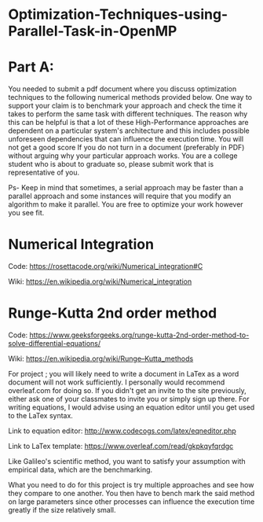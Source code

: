 # Optimization-Techniques-using-Parallel-Task-in-OpenMP

# Part A:
You needed to submit a pdf document where you discuss optimization techniques to the following numerical methods provided below. One way to support your claim is to benchmark your approach and check the time it takes to perform the same task with different techniques. The reason why this can be helpful is that a lot of these High-Performance approaches are dependent on a particular system's architecture and this includes possible unforeseen dependencies that can influence the execution time.  You will not get a good score If you do not turn in a document (preferably in PDF) without arguing why your particular approach works. You are a college student who is about to graduate so, please submit work that is representative of you.

Ps- Keep in mind that sometimes, a serial approach may be faster than a parallel approach and some instances will require that you modify an algorithm to make it parallel. You are free to optimize your work however you see fit.

# Numerical Integration 
Code: https://rosettacode.org/wiki/Numerical_integration#C

Wiki: https://en.wikipedia.org/wiki/Numerical_integration


# Runge-Kutta 2nd order method
Code: https://www.geeksforgeeks.org/runge-kutta-2nd-order-method-to-solve-differential-equations/

Wiki: https://en.wikipedia.org/wiki/Runge–Kutta_methods

For project ; you will likely need to write a document in LaTex as a word document will not work sufficiently. I personally would recommend overleaf.com for doing so. If you didn't get an invite to the site previously,  either ask one of your classmates to invite you or simply sign up there. For writing equations, I would advise using an equation editor until you get used to the LaTex syntax.

Link to equation editor: http://www.codecogs.com/latex/eqneditor.php

Link to LaTex template: https://www.overleaf.com/read/gkpkqyfqrdgc

 Like Galileo's scientific method, you want to satisfy your assumption with empirical data, which are the benchmarking.

What you need to do for this project is try multiple approaches and see how they compare to one another. You then have to bench mark the said method on large parameters since other processes can influence the execution time greatly if the size relatively small.
